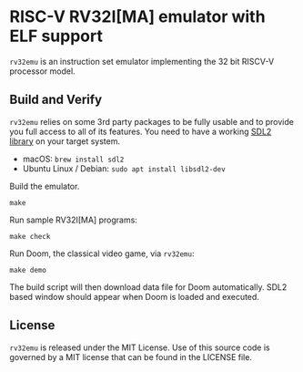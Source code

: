 # RISC-V RV32I[MA] emulator with ELF support

`rv32emu` is an instruction set emulator implementing the 32 bit RISCV-V processor model.

## Build and Verify

`rv32emu` relies on some 3rd party packages to be fully usable and to provide you full
access to all of its features. You need to have a working [SDL2 library](https://www.libsdl.org/)
on your target system.
* macOS: `brew install sdl2`
* Ubuntu Linux / Debian: `sudo apt install libsdl2-dev`

Build the emulator.
```shell
make
```

Run sample RV32I[MA] programs:
```shell
make check
```

Run Doom, the classical video game, via `rv32emu`:
```shell
make demo
```

The build script will then download data file for Doom automatically. SDL2 based window
should appear when Doom is loaded and executed.

## License
`rv32emu` is released under the MIT License.
Use of this source code is governed by a MIT license that can be found in the LICENSE file.
